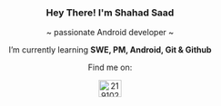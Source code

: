 <div align="center">
 
 ### Hey There! I'm Shahad Saad
 ~ passionate Android developer ~

  I’m currently learning **SWE, PM, Android, Git & Github**
 
 Find me on:
 <p>
  <a href="https://stackoverflow.com/users/21910220" target="blank">
   <img align="center" src="https://raw.githubusercontent.com/rahuldkjain/github-profile-readme-generator/master/src/images/icons/Social/stack-overflow.svg" alt="21910220" height="30" width="40" />
  </a>
 </p>

</div>
